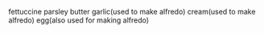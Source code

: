 fettuccine 
parsley
butter
garlic(used to make alfredo)
cream(used to make alfredo)
egg(also used for making alfredo)